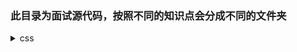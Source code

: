### 此目录为面试源代码，按照不同的知识点会分成不同的文件夹

<details>
<summary>css</summary>

* [布局](./css/layout)
    * [三栏布局](./css/layout/index.html)
</details>